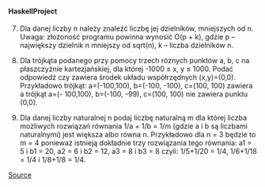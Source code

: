 #### HaskellProject

7) Dla danej liczby n należy znaleźć liczbę jej dzielników, mniejszych od n. Uwaga: złożoność
programu powinna wynosić O(p + k), gdzie p – największy dzielnik n mniejszy od sqrt(n), k – liczba
dzielników n.

33) Dla trójkąta podanego przy pomocy trzech różnych punktów a, b, c na płaszczyźnie kartezjańskiej,
dla której -1000 ≤ x, y ≤ 1000. Podać odpowiedź czy zawiera środek układu współrzędnych
(x,y)=(0,0). Przykładowo trójkąt: a=(-100,100), b=(-100, -100), c=(100, 100) zawiera a trójkąt a=(-
100,100), b=(-100, -99), c=(100, 100) nie zawiera punktu (0,0).

35) Dla danej liczby naturalnej n podaj liczbę naturalną m dla której liczba możliwych rozwiązań
równania 1/a + 1/b = 1/m (gdzie a i b są liczbami naturalnymi) jest większa albo równa n.
Przykładowo dla n = 3 będzie to m = 4 ponieważ istnieją dokładnie trzy rozwiązania tego równania:
a1 = 5 i b1 = 20, a2 = 6 i b2 = 12, a3 = 8 i b3 = 8 czyli: 1/5+1/20 = 1/4, 1/6+1/18 = 1/4 i 1/8+1/8 = 1/4.

[Source](https://enauczanie.pg.edu.pl/moodle/pluginfile.php/438202/mod_resource/content/7/zadDomHaskell.pdf)